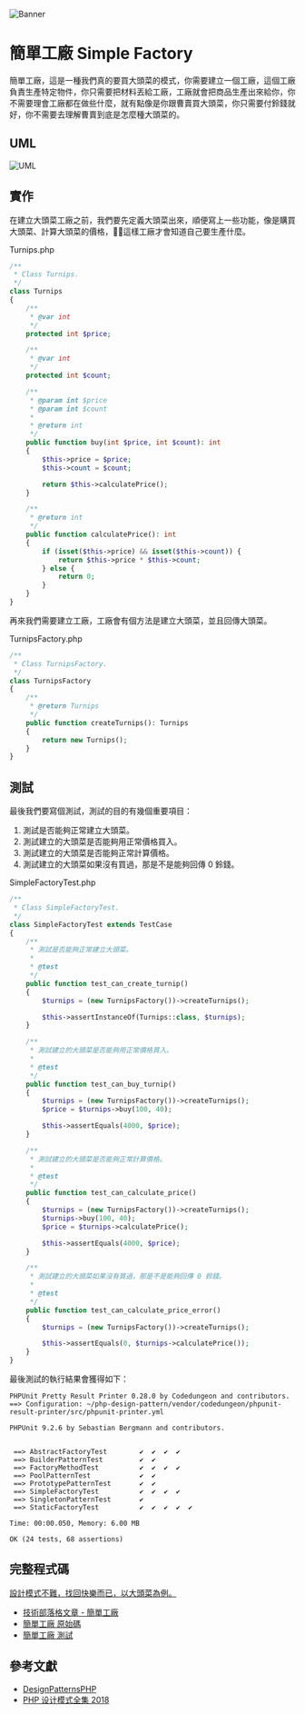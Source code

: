 ![Banner](https://raw.githubusercontent.com/Kantai235/php-design-pattern/master/DesignPatterns/Creational/SimpleFactory/Banner.png)

# 簡單工廠 Simple Factory
簡單工廠，這是一種我們真的要買大頭菜的模式，你需要建立一個工廠，這個工廠負責生產特定物件，你只需要把材料丟給工廠，工廠就會把商品生產出來給你，你不需要理會工廠都在做些什麼，就有點像是你跟曹賣買大頭菜，你只需要付鈴錢就好，你不需要去理解曹賣到底是怎麼種大頭菜的。

## UML
![UML](https://raw.githubusercontent.com/Kantai235/php-design-pattern/master/DesignPatterns/Creational/SimpleFactory/UML.png)

## 實作
在建立大頭菜工廠之前，我們要先定義大頭菜出來，順便寫上一些功能，像是購買大頭菜、計算大頭菜的價格，這樣工廠才會知道自己要生產什麼。

Turnips.php
```php
/**
 * Class Turnips.
 */
class Turnips
{
    /**
     * @var int
     */
    protected int $price;

    /**
     * @var int
     */
    protected int $count;

    /**
     * @param int $price
     * @param int $count
     * 
     * @return int
     */
    public function buy(int $price, int $count): int
    {
        $this->price = $price;
        $this->count = $count;

        return $this->calculatePrice();
    }

    /**
     * @return int
     */
    public function calculatePrice(): int
    {
        if (isset($this->price) && isset($this->count)) {
            return $this->price * $this->count;
        } else {
            return 0;
        }
    }
}
```

再來我們需要建立工廠，工廠會有個方法是建立大頭菜，並且回傳大頭菜。

TurnipsFactory.php
```php
/**
 * Class TurnipsFactory.
 */
class TurnipsFactory
{
    /**
     * @return Turnips
     */
    public function createTurnips(): Turnips
    {
        return new Turnips();
    }
}
```

## 測試
最後我們要寫個測試，測試的目的有幾個重要項目：
1. 測試是否能夠正常建立大頭菜。
2. 測試建立的大頭菜是否能夠用正常價格買入。
3. 測試建立的大頭菜是否能夠正常計算價格。
4. 測試建立的大頭菜如果沒有買過，那是不是能夠回傳 0 鈴錢。

SimpleFactoryTest.php
```php
/**
 * Class SimpleFactoryTest.
 */
class SimpleFactoryTest extends TestCase
{
    /**
     * 測試是否能夠正常建立大頭菜。
     * 
     * @test
     */
    public function test_can_create_turnip()
    {
        $turnips = (new TurnipsFactory())->createTurnips();

        $this->assertInstanceOf(Turnips::class, $turnips);
    }

    /**
     * 測試建立的大頭菜是否能夠用正常價格買入。
     * 
     * @test
     */
    public function test_can_buy_turnip()
    {
        $turnips = (new TurnipsFactory())->createTurnips();
        $price = $turnips->buy(100, 40);

        $this->assertEquals(4000, $price);
    }

    /**
     * 測試建立的大頭菜是否能夠正常計算價格。
     * 
     * @test
     */
    public function test_can_calculate_price()
    {
        $turnips = (new TurnipsFactory())->createTurnips();
        $turnips->buy(100, 40);
        $price = $turnips->calculatePrice();

        $this->assertEquals(4000, $price);
    }

    /**
     * 測試建立的大頭菜如果沒有買過，那是不是能夠回傳 0 鈴錢。
     * 
     * @test
     */
    public function test_can_calculate_price_error()
    {
        $turnips = (new TurnipsFactory())->createTurnips();

        $this->assertEquals(0, $turnips->calculatePrice());
    }
}
```

最後測試的執行結果會獲得如下：

```
PHPUnit Pretty Result Printer 0.28.0 by Codedungeon and contributors.
==> Configuration: ~/php-design-pattern/vendor/codedungeon/phpunit-result-printer/src/phpunit-printer.yml

PHPUnit 9.2.6 by Sebastian Bergmann and contributors.


 ==> AbstractFactoryTest        ✔  ✔  ✔  ✔  
 ==> BuilderPatternTest         ✔  ✔  
 ==> FactoryMethodTest          ✔  ✔  ✔  ✔  
 ==> PoolPatternTest            ✔  ✔  
 ==> PrototypePatternTest       ✔  ✔  
 ==> SimpleFactoryTest          ✔  ✔  ✔  ✔  
 ==> SingletonPatternTest       ✔  
 ==> StaticFactoryTest          ✔  ✔  ✔  ✔  ✔  

Time: 00:00.050, Memory: 6.00 MB

OK (24 tests, 68 assertions)
```

## 完整程式碼
[設計模式不難，找回快樂而已，以大頭菜為例。](https://github.com/Kantai235/php-design-pattern)
- [技術部落格文章 - 簡單工廠](https://kantai235.github.io/SimpleFactory)
- [簡單工廠 原始碼](https://github.com/Kantai235/php-design-pattern/tree/master/DesignPatterns/Creational/SimpleFactory)
- [簡單工廠 測試](https://github.com/Kantai235/php-design-pattern/tree/master/Tests/Creational/SimpleFactoryTest.php)

## 參考文獻
- [DesignPatternsPHP](https://github.com/domnikl/DesignPatternsPHP)
- [PHP 设计模式全集 2018](https://learnku.com/docs/php-design-patterns/2018)
